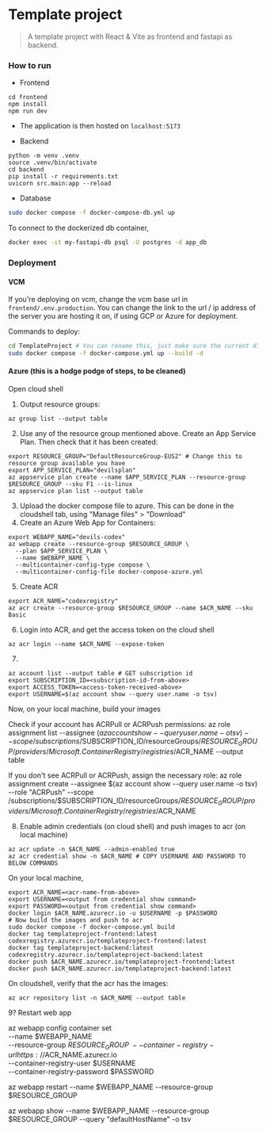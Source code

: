 # Template project

> A template project with React & Vite as frontend and fastapi as backend.


### How to run

- Frontend
```
cd frontend
npm install
npm run dev
```
- The application is then hosted on `localhost:5173`


- Backend
```
python -m venv .venv
source .venv/bin/activate
cd backend
pip install -r requirements.txt
uvicorn src.main:app --reload
```

- Database
```bash
sudo docker compose -f docker-compose-db.yml up
```
To connect to the dockerized db container, 

```bash
docker exec -it my-fastapi-db psql -U postgres -d app_db
```


### Deployment

#### VCM

If you're deploying on vcm, change the vcm base url in `frontend/.env.production`. You can change the link to the url / ip address of the server you are hosting it on, if using GCP or Azure for deployment.

Commands to deploy:

```bash
cd TemplateProject # You can rename this, just make sure the current directory has the docker compose file
sudo docker compose -f docker-compose.yml up --build -d
```

#### Azure (this is a hodge podge of steps, to be cleaned)


Open cloud shell

1. Output resource groups:
```
az group list --output table
```
2. Use any of the resource group mentioned above. Create an App Service Plan. Then check that it has been created:
```
export RESOURCE_GROUP="DefaultResourceGroup-EUS2" # Change this to resource group available you have
export APP_SERVICE_PLAN="devilsplan"
az appservice plan create --name $APP_SERVICE_PLAN --resource-group $RESOURCE_GROUP --sku F1 --is-linux
az appservice plan list --output table
```
3. Upload the docker compose file to azure. This can be done in the cloudshell tab, using "Manage files" > "Download"
4. Create an Azure Web App for Containers:
```
export WEBAPP_NAME="devils-codex"
az webapp create --resource-group $RESOURCE_GROUP \
  --plan $APP_SERVICE_PLAN \
  --name $WEBAPP_NAME \
  --multicontainer-config-type compose \
  --multicontainer-config-file docker-compose-azure.yml
```

5. Create ACR 
```
export ACR_NAME="codexregistry"
az acr create --resource-group $RESOURCE_GROUP --name $ACR_NAME --sku Basic 
```

6. Login into ACR, and get the access token on the cloud shell
```
az acr login --name $ACR_NAME --expose-token
```

7. 

```
az account list --output table # GET subscription id
export SUBSCRIPTION_ID=<subscription-id-from-above>
export ACCESS_TOKEN=<access-token-received-above>
export USERNAME=$(az account show --query user.name -o tsv)
```

Now, on your local machine, build your images

Check if your account has ACRPull or ACRPush permissions:
az role assignment list --assignee $(az account show --query user.name -o tsv) --scope /subscriptions/$SUBSCRIPTION_ID/resourceGroups/$RESOURCE_GROUP/providers/Microsoft.ContainerRegistry/registries/$ACR_NAME --output table

If you don't see ACRPull or ACRPush, assign the necessary role:
az role assignment create --assignee $(az account show --query user.name -o tsv) --role "ACRPush" --scope /subscriptions/$SUBSCRIPTION_ID/resourceGroups/$RESOURCE_GROUP/providers/Microsoft.ContainerRegistry/registries/$ACR_NAME

8. Enable admin credentials (on cloud shell) and push images to acr (on local machine)
```
az acr update -n $ACR_NAME --admin-enabled true
az acr credential show -n $ACR_NAME # COPY USERNAME AND PASSWORD TO BELOW COMMANDS
```

On your local machine, 
```
export ACR_NAME=<acr-name-from-above>
export USERNAME=<output from credential show command>
export PASSWORD=<output from credential show command>
docker login $ACR_NAME.azurecr.io -u $USERNAME -p $PASSWORD
# Now build the images and push to acr
sudo docker compose -f docker-compose.yml build
docker tag templateproject-frontend:latest codexregistry.azurecr.io/templateproject-frontend:latest
docker tag templateproject-backend:latest codexregistry.azurecr.io/templateproject-backend:latest
docker push $ACR_NAME.azurecr.io/templateproject-frontend:latest
docker push $ACR_NAME.azurecr.io/templateproject-backend:latest
```

On cloudshell, verify that the acr has the images:
```
az acr repository list -n $ACR_NAME --output table
```

9? Restart web app

az webapp config container set \
  --name $WEBAPP_NAME \
  --resource-group $RESOURCE_GROUP \
  --container-registry-url https://$ACR_NAME.azurecr.io \
  --container-registry-user $USERNAME \
  --container-registry-password $PASSWORD

az webapp restart --name $WEBAPP_NAME --resource-group $RESOURCE_GROUP

az webapp show --name $WEBAPP_NAME --resource-group $RESOURCE_GROUP --query "defaultHostName" -o tsv